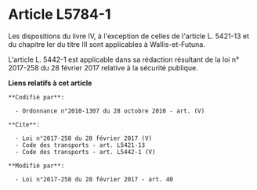 # Article L5784-1

Les dispositions du livre IV, à l'exception de celles de l'article L. 5421-13 et du chapitre Ier du titre III sont
applicables à Wallis-et-Futuna. 

L'article L. 5442-1 est applicable dans sa rédaction résultant de la loi n° 2017-258 du 28 février 2017 relative à la
sécurité publique.

**Liens relatifs à cet article**

	**Codifié par**:

	  - Ordonnance n°2010-1307 du 28 octobre 2010 - art. (V)

	**Cite**:

	  - Loi n°2017-258 du 28 février 2017 (V)
	  - Code des transports - art. L5421-13
	  - Code des transports - art. L5442-1 (V)

	**Modifié par**:

	  - Loi n°2017-258 du 28 février 2017 - art. 40
